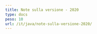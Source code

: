 ```yaml
---
title: Note sulla versione - 2020
type: docs
peso: 10
url: /it/java/note-sulla-versione-2020/
---
```

